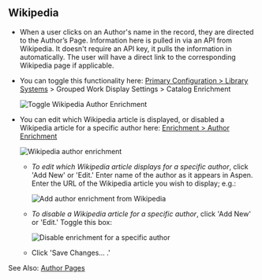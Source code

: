 ﻿## Wikipedia 
- When a user clicks on an Author's name in the record, they are directed to the Author’s Page. Information here is pulled in via an API from Wikipedia. It doesn't require an API key, it pulls the information in automatically. The user will have a direct link to the corresponding Wikipedia page if applicable. 

- You can toggle this functionality here: [Primary Configuration > Library Systems](/Admin/Libraries) > Grouped Work Display Settings > Catalog Enrichment

  ![Toggle Wikipedia Author Enrichment](/manual/images/Catalog-Enrichment.png)

- You can edit which Wikipedia article is displayed, or disabled a Wikipedia article for a specific author here: [Enrichment > Author Enrichment](/Admin/AuthorEnrichment) 

  ![Wikipedia author enrichment](/manual/images/Add-author-enrichment.png)
    - *To edit which Wikipedia article displays for a specific author*, click 'Add New' or 'Edit.' Enter name of the author as it appears in Aspen. Enter the URL of the Wikipedia article you wish to display; e.g.:
    
      ![Add author enrichment from Wikipedia](/manual/images/Add-specific-author-enrichment.png)
    - *To disable a Wikipedia article for a specific author*, click 'Add New' or 'Edit.' Toggle this box:
    
      ![Disable enrichment for a specific author](/manual/images/Disable-specific-author-enrichment.png)
    - Click 'Save Changes... .'

See Also: [Author Pages](/Admin/HelpManual?page=Author-Pages)
